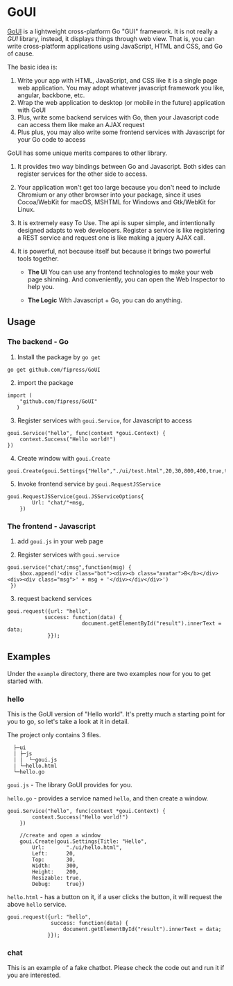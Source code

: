 # GoUI

[GoUI](https://fipress.org/project/goui) is a lightweight cross-platform Go "GUI" framework. It is not really a *GUI* library, instead, it displays things through web view. 
That is, you can write cross-platform applications using JavaScript, HTML and CSS, and Go of cause. 

The basic idea is:
1. Write your app with HTML, JavaScript, and CSS like it is a single page web application.
    You may adopt whatever javascript framework you like, angular, backbone, etc. 
2. Wrap the web application to desktop (or mobile in the future) application with GoUI
3. Plus, write some backend services with Go, then your Javascript code can access them like make an AJAX request
4. Plus plus, you may also write some frontend services with Javascript for your Go code to access   

GoUI has some unique merits compares to other library.

1. It provides two way bindings between Go and Javascript. Both sides can register services for the other side to access.

2. Your application won't get too large because you don't need to include Chromium or any other browser into your package, since it uses Cocoa/WebKit for macOS, MSHTML for Windows and Gtk/WebKit for Linux.

3. It is extremely easy To Use. The api is super simple, and intentionally designed adapts to web developers. Register a service is like registering a REST service and request one is like making a jquery AJAX call.

4. It is powerful, not because itself but because it brings two powerful tools together.
 
    - **The UI** You can use any frontend technologies to make your web page shinning. And conveniently, you can open the Web Inspector to help you. 
    
    - **The Logic** With Javascript + Go, you can do anything.  


## Usage
### The backend - Go
1. Install the package by `go get`
```
go get github.com/fipress/GoUI
``` 

2. import the package
```
import (
   	"github.com/fipress/GoUI"
   )
```

3. Register services with `goui.Service`, for Javascript to access
```
goui.Service("hello", func(context *goui.Context) {
	context.Success("Hello world!")
})
```

4. Create window with `goui.Create`
```
goui.Create(goui.Settings{"Hello","./ui/test.html",20,30,800,400,true,true})
```

5. Invoke frontend service by `goui.RequestJSService`
```
goui.RequestJSService(goui.JSServiceOptions{
		Url: "chat/"+msg,
	})
```

### The frontend - Javascript
1. add `goui.js` in your web page

2. Register services with `goui.service`
```
goui.service("chat/:msg",function(msg) {
    $box.append('<div class="bot"><div><b class="avatar">B</b></div><div><div class="msg">' + msg + '</div></div</div>')
 })
```

3. request backend services
```
goui.request({url: "hello",
            success: function(data) {
                        document.getElementById("result").innerText = data;
             }});
```

## Examples
Under the `example` directory, there are two examples now for you to get started with.

### hello
This is the GoUI version of "Hello world". It's pretty much a starting point for you to go, so let's take a look at it in detail. 

The project only contains 3 files.

```
  ├─ui
  | ├─js
  | |  └─goui.js 
  | └─hello.html
  └─hello.go
```

`goui.js` - The library GoUI provides for you.

`hello.go` - provides a service named `hello`, and then create a window.
```
goui.Service("hello", func(context *goui.Context) {
		context.Success("Hello world!")
	})

	//create and open a window
	goui.Create(goui.Settings{Title: "Hello",
		Url:       "./ui/hello.html",
		Left:      20,
		Top:       30,
		Width:     300,
		Height:    200,
		Resizable: true,
		Debug:     true})
```

`hello.html` - has a button on it, if a user clicks the button, it will request the above `hello` service.
```
goui.request({url: "hello",
              success: function(data) {
                  document.getElementById("result").innerText = data;
             }});
```

### chat
This is an example of a fake chatbot. Please check the code out and run it if you are interested.

